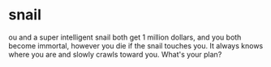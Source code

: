 # snail
ou and a super intelligent snail both get 1 million dollars, and you both become immortal, however you die if the snail touches you. It always knows where you are and slowly crawls toward you. What's your plan?
